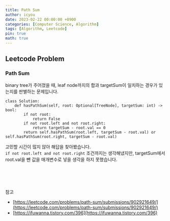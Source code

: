 ```yaml
---
title: Path Sum
author: icyou
date: 2023-02-22 00:00:00 +0900
categories: [Computer Science, Algorithm]
tags: [Algorithm, Leetcode]
pin: true
math: true
---
```


## Leetcode Problem

### Path Sum
binary tree가 주어졌을 때, leaf node까지의 합과 targetSum이 일치하는 경우가 있는지를 판별하는 문제입니다.

```
class Solution:
    def hasPathSum(self, root: Optional[TreeNode], targetSum: int) -> bool:
        if not root:
            return False
        if not root.left and not root.right:
            return targetSum - root.val == 0
        return self.hasPathSum(root.left, targetSum - root.val) or self.hasPathSum(root.right, targetSum - root.val)
```
고민할 시간이 많지 않아 해답을 찾아봤습니다.  
`if not root.left and not root.right` 조건까지는 생각해냈지만, targetSum에서 root.val을 뺀 값을 매개변수로 넣을 생각을 하지 못했습니다.

<br/><br/><br/><br/>
참고 
- [https://leetcode.com/problems/path-sum/submissions/902921649/](https://leetcode.com/problems/path-sum/submissions/902921649/)
- [https://ifuwanna.tistory.com/396](https://ifuwanna.tistory.com/396)